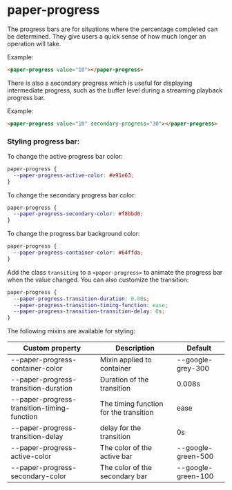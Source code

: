 paper-progress
===================

The progress bars are for situations where the percentage completed can be
determined. They give users a quick sense of how much longer an operation
will take.

Example:

```html
<paper-progress value="10"></paper-progress>
```

There is also a secondary progress which is useful for displaying intermediate
progress, such as the buffer level during a streaming playback progress bar.

Example:

```html
<paper-progress value="10" secondary-progress="30"></paper-progress>
```

### Styling progress bar:

To change the active progress bar color:

```css
paper-progress {
  --paper-progress-active-color: #e91e63;
}
```

To change the secondary progress bar color:

```css
paper-progress {
  --paper-progress-secondary-color: #f8bbd0;
}
```

To change the progress bar background color:

```css
paper-progress {
  --paper-progress-container-color: #64ffda;
}
```

Add the class `transiting` to a `<paper-progress>` to animate the progress bar when
the value changed. You can also customize the transition:

```css
paper-progress {
  --paper-progress-transition-duration: 0.08s;
  --paper-progress-transition-timing-function: ease;
  --paper-progress-transition-transition-delay: 0s;
}
```

The following mixins are available for styling:

Custom property                             | Description                            | Default
--------------------------------------------|----------------------------------------|----------
--paper-progress-container-color            | Mixin applied to container             | --google-grey-300
--paper-progress-transition-duration        | Duration of the transition             | 0.008s
--paper-progress-transition-timing-function | The timing function for the transition | ease
--paper-progress-transition-delay           | delay for the transition               | 0s
--paper-progress-active-color               | The color of the active bar            | --google-green-500
--paper-progress-secondary-color            | The color of the secondary bar         | --google-green-100

